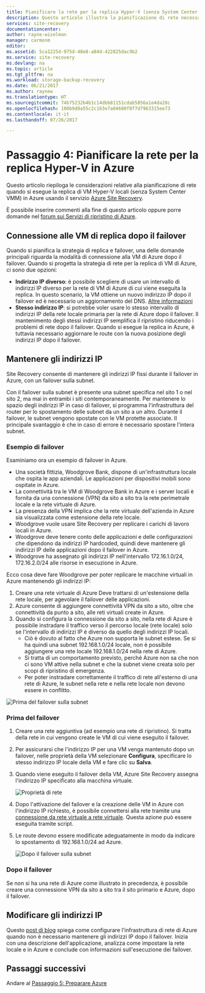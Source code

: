 ```yaml
---
title: Pianificare la rete per la replica Hyper-V (senza System Center VMM) in Azure con Azure Site Recovery | Microsoft Docs
description: Questo articolo illustra la pianificazione di rete necessaria per la replica di VM Hyper-V (senza VMM) in Azure
services: site-recovery
documentationcenter: 
author: rayne-wiselman
manager: carmonm
editor: 
ms.assetid: 5ca12254-975d-48e8-a84d-422825dac9b2
ms.service: site-recovery
ms.devlang: na
ms.topic: article
ms.tgt_pltfrm: na
ms.workload: storage-backup-recovery
ms.date: 06/21/2017
ms.author: raynew
ms.translationtype: HT
ms.sourcegitcommit: 74b75232b4b1c14dbb81151cdab5856a1e4da28c
ms.openlocfilehash: 100b9d8a55c2c163e7a04680f0f7d7963315ee73
ms.contentlocale: it-it
ms.lasthandoff: 07/26/2017

---
```


# <a name="step-4-plan-networking-for-hyper-v-to-azure-replication"></a>Passaggio 4: Pianificare la rete per la replica Hyper-V in Azure

Questo articolo riepiloga le considerazioni relative alla pianificazione di rete quando si esegue la replica di VM Hyper-V locali (senza System Center VMM) in Azure usando il servizio [Azure Site Recovery](site-recovery-overview.md).

È possibile inserire commenti alla fine di questo articolo oppure porre domande nel [forum sui Servizi di ripristino di Azure](https://social.msdn.microsoft.com/forums/azure/home?forum=hypervrecovmgr).


## <a name="connecting-to-replica-vms-after-failover"></a>Connessione alle VM di replica dopo il failover

Quando si pianifica la strategia di replica e failover, una delle domande principali riguarda la modalità di connessione alla VM di Azure dopo il failover. Quando si progetta la strategia di rete per la replica di VM di Azure, ci sono due opzioni:

- **Indirizzo IP diverso**: è possibile scegliere di usare un intervallo di indirizzi IP diverso per la rete di VM di Azure di cui viene eseguita la replica. In questo scenario, la VM ottiene un nuovo indirizzo IP dopo il failover ed è necessario un aggiornamento del DNS. [Altre informazioni](site-recovery-test-failover-vmm-to-vmm.md#prepare-the-infrastructure-for-test-failover)
- **Stesso indirizzo IP**: si potrebbe voler usare lo stesso intervallo di indirizzi IP della rete locale primaria per la rete di Azure dopo il failover.  Il mantenimento degli stessi indirizzi IP semplifica il ripristino riducendo i problemi di rete dopo il failover. Quando si esegue la replica in Azure, è tuttavia necessario aggiornare le route con la nuova posizione degli indirizzi IP dopo il failover.


## <a name="retain-ip-addresses"></a>Mantenere gli indirizzi IP

Site Recovery consente di mantenere gli indirizzi IP fissi durante il failover in Azure, con un failover sulla subnet.

Con il failover sulla subnet è presente una subnet specifica nel sito 1 o nel sito 2, ma mai in entrambi i siti contemporaneamente. Per mantenere lo spazio degli indirizzi IP in caso di failover, si programma l'infrastruttura del router per lo spostamento delle subnet da un sito a un altro. Durante il failover, le subnet vengono spostate con le VM protette associate. Il principale svantaggio è che in caso di errore è necessario spostare l'intera subnet.


### <a name="failover-example"></a>Esempio di failover

Esaminiamo ora un esempio di failover in Azure.

- Una società fittizia, Woodgrove Bank, dispone di un'infrastruttura locale che ospita le app aziendali. Le applicazioni per dispositivi mobili sono ospitate in Azure.
- La connettività tra le VM di Woodgrove Bank in Azure e i server locali è fornita da una connessione (VPN) da sito a sito tra la rete perimetrale locale e la rete virtuale di Azure.
- La presenza della VPN implica che la rete virtuale dell'azienda in Azure sia visualizzata come estensione della rete locale.
- Woodgrove vuole usare Site Recovery per replicare i carichi di lavoro locali in Azure.
 - Woodgrove deve tenere conto delle applicazioni e delle configurazioni che dipendono da indirizzi IP hardcoded, quindi deve mantenere gli indirizzi IP delle applicazioni dopo il failover in Azure.
 - Woodgrove ha assegnato gli indirizzi IP nell'intervallo 172.16.1.0/24, 172.16.2.0/24 alle risorse in esecuzione in Azure.


Ecco cosa deve fare Woodgrove per poter replicare le macchine virtuali in Azure mantenendo gli indirizzi IP:

1. Creare una rete virtuale di Azure Deve trattarsi di un'estensione della rete locale, per agevolare il failover delle applicazioni.
2. Azure consente di aggiungere connettività VPN da sito a sito, oltre che connettività da punto a sito, alle reti virtuali create in Azure.
3. Quando si configura la connessione da sito a sito, nella rete di Azure è possibile instradare il traffico verso il percorso locale (rete locale) solo se l'intervallo di indirizzi IP è diverso da quello degli indirizzi IP locali.
    - Ciò è dovuto al fatto che Azure non supporta le subnet estese. Se si ha quindi una subnet 192.168.1.0/24 locale, non è possibile aggiungere una rete locale 192.168.1.0/24 nella rete di Azure.
    - Si tratta di un comportamento previsto, perché Azure non sa che non ci sono VM attive nella subnet e che la subnet viene creata solo per scopi di ripristino di emergenza.
    - Per poter instradare correttamente il traffico di rete all'esterno di una rete di Azure, le subnet nella rete e nella rete locale non devono essere in conflitto.

![Prima del failover sulla subnet](./media/hyper-v-site-walkthrough-network/network-design7.png)

### <a name="before-failover"></a>Prima del failover

1. Creare una rete aggiuntiva (ad esempio una rete di ripristino). Si tratta della rete in cui vengono create le VM di cui viene eseguito il failover.
2. Per assicurarsi che l'indirizzo IP per una VM venga mantenuto dopo un failover, nelle proprietà della VM selezionare **Configura**, specificare lo stesso indirizzo IP locale della VM e fare clic su **Salva**.
3. Quando viene eseguito il failover della VM, Azure Site Recovery assegna l'indirizzo IP specificato alla macchina virtuale.

    ![Proprietà di rete](./media/hyper-v-site-walkthrough-network/network-design8.png)

4. Dopo l'attivazione del failover e la creazione delle VM in Azure con l'indirizzo IP richiesto, è possibile connettersi alla rete tramite una [connessione da rete virtuale a rete virtuale](../vpn-gateway/virtual-networks-configure-vnet-to-vnet-connection.md). Questa azione può essere eseguita tramite script.
5. Le route devono essere modificate adeguatamente in modo da indicare lo spostamento di 192.168.1.0/24 ad Azure.

    ![Dopo il failover sulla subnet](./media/hyper-v-site-walkthrough-network/network-design9.png)

### <a name="after-failover"></a>Dopo il failover

Se non si ha una rete di Azure come illustrato in precedenza, è possibile creare una connessione VPN da sito a sito tra il sito primario e Azure, dopo il failover.

## <a name="change-ip-addresses"></a>Modificare gli indirizzi IP

Questo [post di blog](http://azure.microsoft.com/blog/2014/09/04/networking-infrastructure-setup-for-microsoft-azure-as-a-disaster-recovery-site/) spiega come configurare l'infrastruttura di rete di Azure quando non è necessario mantenere gli indirizzi IP dopo il failover. Inizia con una descrizione dell'applicazione, analizza come impostare la rete locale e in Azure e conclude con informazioni sull'esecuzione dei failover.  

## <a name="next-steps"></a>Passaggi successivi

Andare al [Passaggio 5: Preparare Azure](hyper-v-site-walkthrough-prepare-azure.md)


